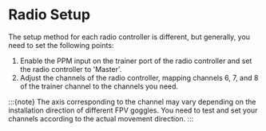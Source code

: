 # Radio Setup

The setup method for each radio controller is different, but generally, you need to set the following points:
1. Enable the PPM input on the trainer port of the radio controller and set the radio controller to 'Master'.
2. Adjust the channels of the radio controller, mapping channels 6, 7, and 8 of the trainer channel to the channels you need.

:::{note}
The axis corresponding to the channel may vary depending on the installation direction of different FPV goggles. You need to test and set your channels according to the actual movement direction.
:::